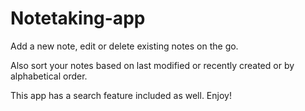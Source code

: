 # Notetaking-app

Add a new note, edit or delete existing notes on the go.

Also sort your notes based on last modified or recently created or by alphabetical order.

This app has a search feature included as well. Enjoy!
